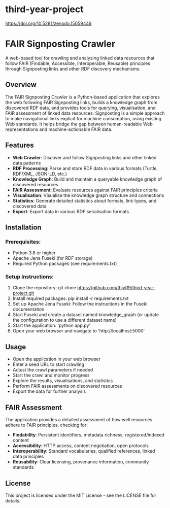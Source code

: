 # third-year-project
https://doi.org/10.5281/zenodo.15059449
# FAIR Signposting Crawler
A web-based tool for crawling and analysing linked data resources that follow FAIR (Findable, Accessible, Interoperable, Reusable) principles through Signposting links and other RDF discovery mechanisms.

## Overview
The FAIR Signposting Crawler is a Python-based application that explores the web following FAIR Signposting links, builds a knowledge graph from discovered RDF data, and provides tools for querying, visualisation, and FAIR assessment of linked data resources.
Signposting is a simple approach to make navigational links explicit for machine consumption, using existing Web standards. It helps bridge the gap between human-readable Web representations and machine-actionable FAIR data.

## Features
- **Web Crawler**: Discover and follow Signposting links and other linked data patterns
- **RDF Processing**: Parse and store RDF data in various formats (Turtle, RDF/XML, JSON-LD, etc.)
- **Knowledge Graph**: Build and maintain a queryable knowledge graph of discovered resources
- **FAIR Assessment**: Evaluate resources against FAIR principles criteria
- **Visualisation**: Visualise the knowledge graph structure and connections
- **Statistics**: Generate detailed statistics about formats, link types, and discovered data
- **Export**: Export data in various RDF serialisation formats

## Installation
### Prerequisites:
- Python 3.8 or higher
- Apache Jena Fuseki (for RDF storage)
- Required Python packages (see requirements.txt)

### Setup Instructions:
1. Clone the repository: git clone https://github.com/thivi19/third-year-project.git
2. Install required packages: pip install -r requirements.txt
3. Set up Apache Jena Fuseki: Follow the instructions in the Fuseki documentation
4. Start Fuseki and create a dataset named knowledge_graph (or update the configuration to use a different dataset name)
5. Start the application: 'python app.py'
6. Open your web browser and navigate to 'http://localhost:5000'

## Usage
- Open the application in your web browser
- Enter a seed URL to start crawling
- Adjust the crawl parameters if needed
- Start the crawl and monitor progress
- Explore the results, visualisations, and statistics
- Perform FAIR assessments on discovered resources
- Export the data for further analysis

## FAIR Assessment
The application provides a detailed assessment of how well resources adhere to FAIR principles, checking for:
- **Findability**: Persistent identifiers, metadata richness, registered/indexed content
- **Accessibility**: HTTP access, content negotiation, open protocols
- **Interoperability**: Standard vocabularies, qualified references, linked data principles
- **Reusability**: Clear licensing, provenance information, community standards

## License
This project is licensed under the MIT License - see the LICENSE file for details.
